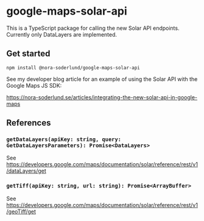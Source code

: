 # google-maps-solar-api
This is a TypeScript package for calling the new Solar API endpoints. Currently only DataLayers are implemented.

## Get started
```
npm install @nora-soderlund/google-maps-solar-api
```

See my developer blog article for an example of using the Solar API with the Google Maps JS SDK:

https://nora-soderlund.se/articles/integrating-the-new-solar-api-in-google-maps

## References
### `getDataLayers(apiKey: string, query: GetDataLayersParameters): Promise<DataLayers>`
See https://developers.google.com/maps/documentation/solar/reference/rest/v1/dataLayers/get

### `getTiff(apiKey: string, url: string): Promise<ArrayBuffer>`
See https://developers.google.com/maps/documentation/solar/reference/rest/v1/geoTiff/get
